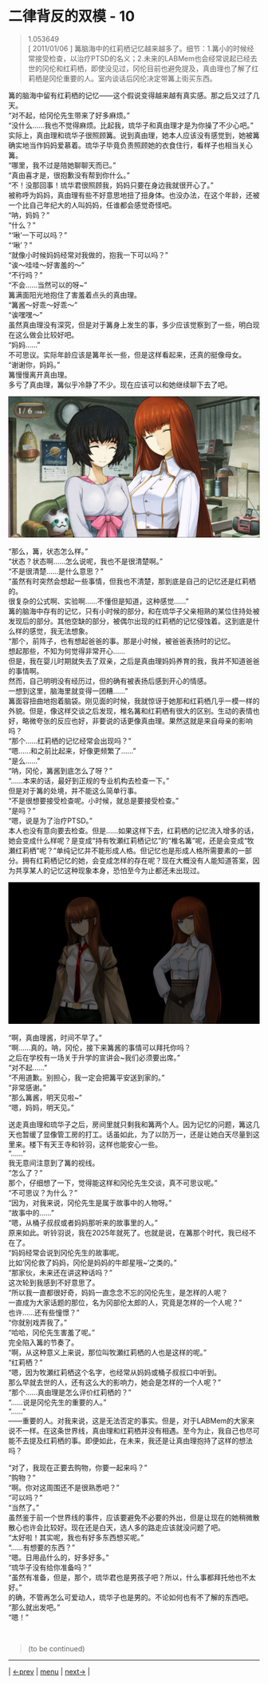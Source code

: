 # 二律背反的双模 - 10
> 1.053649  
> [ 2011/01/06 ] 篝脑海中的红莉栖记忆越来越多了。细节：1.篝小的时候经常接受检查，以治疗PTSD的名义；2.未来的LABMem也会经常说起已经去世的冈伦和红莉栖，即使没见过，冈伦目前也避免提及，真由理也了解了红莉栖是冈伦重要的人。室内谈话后冈伦决定带篝上街买东西。  

篝的脑海中留有红莉栖的记忆——这个假说变得越来越有真实感。那之后又过了几天。  
“对不起，给冈伦先生带来了好多麻烦。”  
“没什么……我也不觉得麻烦。比起我，琉华子和真由理才是为你操了不少心吧。”  
实际上，真由理和琉华子很照顾篝。说到真由理，她本人应该没有感觉到，她被篝确实地当作妈妈爱慕着。琉华子毕竟负责照顾她的衣食住行，看样子也相当关心篝。  
“哪里，我不过是陪她聊聊天而已。”  
“真由喜才是，很抱歉没有帮到你什么。”  
“不！没那回事！琉华君很照顾我，妈妈只要在身边我就很开心了。”  
被称呼为妈妈，真由理有些不好意思地扭了扭身体。也没办法，在这个年龄，还被一个比自己年纪大的人叫妈妈，任谁都会感觉奇怪吧。  
“呐，妈妈？”  
“什么？”  
“‘啾’一下可以吗？”  
“‘啾’？”  
“就像小时候妈妈经常对我做的，抱我一下可以吗？”  
“诶～哇哇～好害羞的～”  
“不行吗？”  
“不会……当然可以的呀~”  
篝满面阳光地抱住了害羞着点头的真由理。  
“篝酱～好乖～好乖～”  
“诶嘿嘿～”  
虽然真由理没有深究，但是对于篝身上发生的事，多少应该觉察到了一些，明白现在这么做会比较好吧。  
“妈妈……”  
不可思议。实际年龄应该是篝年长一些，但是这样看起来，还真的挺像母女。  
“谢谢你，妈妈。”  
篝慢慢离开真由理。  
多亏了真由理，篝似乎冷静了不少。现在应该可以和她继续聊下去了吧。  

![](../img/0103-1.png)

“那么，篝，状态怎么样。”  
“状态？状态啊……怎么说呢，我也不是很清楚啊。”  
“不是很清楚……是什么意思？”  
“虽然有时突然会想起一些事情，但我也不清楚，那到底是自己的记忆还是红莉栖的。  
 很复杂的公式啊、实验啊……不懂但是知道，这种感觉……”  
篝的脑海中存有的记忆，只有小时候的部分，和在琉华子父亲相熟的某位住持处被发现后的部分。其他空缺的部分，被偶尔出现的红莉栖的记忆侵蚀着。这到底是什么样的感觉，我无法想象。  
“那个，前阵子，也有想起爸爸的事。那是小时候，被爸爸表扬时的记忆。  
 想起那些，不知为何觉得非常开心……  
 但是，我在婴儿时期就失去了双亲，之后是真由理妈妈养育的我，我并不知道爸爸的事情啊。  
 然而，自己明明没有经历过，但的确有被表扬后感到开心的情感。  
 一想到这里，脑海里就变得一团糟……”  
篝面容扭曲地抱着脑袋。刚见面的时候，我就惊讶于她那和红莉栖几乎一模一样的外貌。但是，像这样交谈之后发现，椎名篝和红莉栖有很大的区别。生动的表情也好，略微夸张的反应也好，非要说的话更像真由理。果然这就是来自母亲的影响吗？  
“那个……红莉栖的记忆经常会出现吗？”  
“嗯……和之前比起来，好像更频繁了……”  
“是么……”  
“呐，冈伦，篝酱到底怎么了呀？”  
“……本来的话，最好到正规的专业机构去检查一下。”  
但是对于篝的处境，并不能这么简单行事。  
“不是很想要接受检查呢。小时候，就总是要接受检查。”  
“是吗？”  
“嗯，说是为了治疗PTSD。”  
本人也没有意向要去检查。但是……如果这样下去，红莉栖的记忆流入增多的话，她会变成什么样呢？是变成“持有牧瀬红莉栖记忆”的“椎名篝”呢，还是会变成“牧瀬红莉栖”呢？”单纯记忆并不能形成人格。但记忆也是形成人格所需要素的一部分。拥有红莉栖记忆的她，会变成怎样的存在呢？现在大概没有人能知道答案，因为共享某人的记忆这种现象本身，恐怕至今为止都还未出现过。  

![](../img/0103-2.png)

“啊，真由理酱，时间不早了。”  
“啊……真的。呐，冈伦，接下来篝酱的事情可以拜托你吗？  
 之后在学校有一场关于升学的宣讲会~我们必须要出席。”  
“对不起……”  
“不用道歉。别担心，我一定会把篝平安送到家的。”  
“非常感谢。”  
“那么篝酱，明天见啦~”  
“嗯，妈妈，明天见。”  

送走真由理和琉华子之后，房间里就只剩我和篝两个人。因为记忆的问题，篝这几天也暂缓了显像管工房的打工。话虽如此，为了以防万一，还是让她白天尽量到这里来。楼下有天王寺和铃羽，这样也能安心一些。  
“……”  
我无意间注意到了篝的视线。  
“怎么了？”  
那个，仔细想了一下，觉得能这样和冈伦先生交谈，真不可思议呢。”  
“不可思议？为什么？”  
“因为，对我来说，冈伦先生是属于故事中的人物呀。”  
“故事中的……”  
“嗯，从桶子叔叔或者妈妈那听来的故事里的人。”  
原来如此。听铃羽说，我在2025年就死了。也就是说，在篝那个时代，我已经不在了。  
“妈妈经常会说到冈伦先生的故事呢。  
 比如‘冈伦救了妈妈，冈伦是妈妈的牛郎星哦~’之类的。”  
“那家伙，未来还在讲这种话吗？”  
这次轮到我感到不好意思了。  
“所以我一直都很好奇，妈妈一直念念不忘的冈伦先生，是怎样的人呢？  
 一直成为大家话题的那位，名为冈部伦太郎的人，究竟是怎样的一个人呢？”  
 也许……还有些憧憬？”  
“你就别戏弄我了。”  
“哈哈，冈伦先生害羞了呢。”  
完全陷入篝的节奏了。  
“啊，从这种意义上来说，那位叫牧瀬红莉栖的人也是这样的呢。”  
“红莉栖？”  
“嗯，因为牧瀬红莉栖这个名字，也经常从妈妈或桶子叔叔口中听到。  
 那么早就去世的人，还有这么大的影响力，她会是怎样的一个人呢？”  
“那个……真由理是怎么评价红莉栖的？”  
“……说是冈伦先生的重要的人。”  
“……”  
——重要的人。对我来说，这是无法否定的事实。但是，对于LABMem的大家来说不一样。在这条世界线，真由理和红莉栖并没有相遇。至今为止，我自己也尽可能不去提及红莉栖的事。即便如此，在未来，我还是让真由理抱持了这样的想法吗？  

“对了，我现在正要去购物，你要一起来吗？”  
“购物？”  
“啊。你对这周围还不是很熟悉吧？”  
“可以吗？”  
“当然了。”  
虽然鉴于前一个世界线的事件，应该要避免不必要的外出，但是让现在的她稍微散散心也许会比较好。现在还是白天，选人多的路走应该就没问题了吧。  
“太好啦！其实呢，我也有好多东西想买呢。”  
“……有想要的东西？”  
“嗯。日用品什么的，好多好多。”  
“琉华子没有给你准备吗？”  
“虽然有准备，但是，那个，琉华君也是男孩子吧？所以，什么事都拜托他也不太好。”  
的确，不管再怎么可爱动人，琉华子也是男的。不论如何也有不了解的东西吧。  
“那么就出发吧。”  
“嗯！”  


<br/>

> (to be continued)
---

| [←prev](./0102) | [menu](../) | [next→](./0104) |
